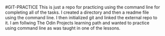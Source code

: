 #GIT-PRACTICE
This is just a repo for practicing using the command line for completing all of the tasks. I created a directory and then a readme file using the command line. I then initialized git and linked the external repo to it. I am follwing The Odin Projects learning path and wanted to practice using command line as was taught in one of the lessons.